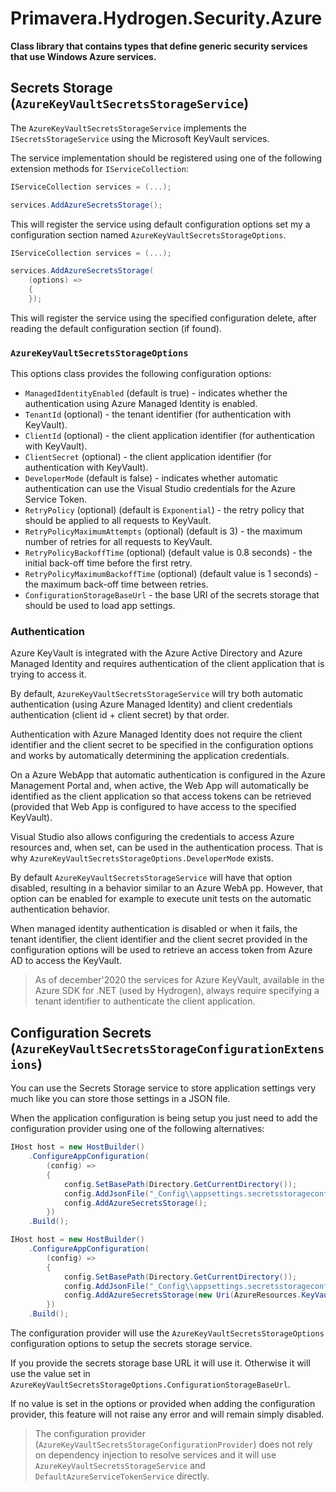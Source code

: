 # Primavera.Hydrogen.Security.Azure

**Class library that contains types that define generic security services that use Windows Azure services.**

## Secrets Storage (`AzureKeyVaultSecretsStorageService`)

The `AzureKeyVaultSecretsStorageService` implements the `ISecretsStorageService` using the Microsoft KeyVault services.

The service implementation should be registered using one of the following extension methods for `IServiceCollection`:

```csharp
IServiceCollection services = (...);

services.AddAzureSecretsStorage();
```

This will register the service using default configuration options set my a configuration section named `AzureKeyVaultSecretsStorageOptions`.

```csharp
IServiceCollection services = (...);

services.AddAzureSecretsStorage(
    (options) =>
    {
    });
```

This will register the service using the specified configuration delete, after reading the default configuration section (if found).

### `AzureKeyVaultSecretsStorageOptions`

This options class provides the following configuration options:

- `ManagedIdentityEnabled` (default is true) - indicates whether the authentication using Azure Managed Identity is enabled.
- `TenantId` (optional) - the tenant identifier (for authentication with KeyVault).
- `ClientId` (optional) - the client application identifier (for authentication with KeyVault).
- `ClientSecret` (optional) - the client application identifier (for authentication with KeyVault).
- `DeveloperMode` (default is false) - indicates whether automatic authentication can use the Visual Studio credentials for the Azure Service Token.
- `RetryPolicy` (optional) (default is `Exponential`) - the retry policy that should be applied to all requests to KeyVault.
- `RetryPolicyMaximumAttempts` (optional) (default is 3) - the maximum number of retries for all requests to KeyVault.
- `RetryPolicyBackoffTime` (optional) (default value is 0.8 seconds) - the initial back-off time before the first retry.
- `RetryPolicyMaximumBackoffTime` (optional) (default value is 1 seconds) - the maximum back-off time between retries.
- `ConfigurationStorageBaseUrl` - the base URI of the secrets storage that should be used to load app settings.

### Authentication

Azure KeyVault is integrated with the Azure Active Directory and Azure Managed Identity and requires authentication of the client application that is trying to access it.

By default, `AzureKeyVaultSecretsStorageService` will try both automatic authentication (using Azure Managed Identity) and client credentials authentication (client id + client secret) by that order.

Authentication with Azure Managed Identity does not require the client identifier and the client secret to be specified in the configuration options and works by automatically determining the application credentials.

On a Azure WebApp that automatic authentication is configured in the Azure Management Portal and, when active, the Web App will automatically be identified as the client application so that access tokens can be retrieved (provided that Web App is configured to have access to the specified KeyVault).

Visual Studio also allows configuring the credentials to access Azure resources and, when set, can be used in the authentication process. That is why `AzureKeyVaultSecretsStorageOptions.DeveloperMode` exists.

By default `AzureKeyVaultSecretsStorageService` will have that option disabled, resulting in a behavior similar to an Azure WebA pp. However, that option can be enabled for example to execute unit tests on the automatic authentication behavior.

When managed identity authentication is disabled or when it fails, the tenant identifier, the client identifier and the client secret provided in the configuration options will be used to retrieve an access token from Azure AD to access the KeyVault.

> As of december'2020 the services for Azure KeyVault, available in the Azure SDK for .NET (used by Hydrogen), always require specifying a tenant identifier to authenticate the client application.

## Configuration Secrets (`AzureKeyVaultSecretsStorageConfigurationExtensions`)

You can use the Secrets Storage service to store application settings very much like you can store those settings in a JSON file.

When the application configuration is being setup you just need to add the configuration provider using one of the following alternatives:

```c#
IHost host = new HostBuilder()
    .ConfigureAppConfiguration(
        (config) =>
        {
            config.SetBasePath(Directory.GetCurrentDirectory());
            config.AddJsonFile("_Config\\appsettings.secretsstorageconfig3.json", optional: false);
            config.AddAzureSecretsStorage();
        })
    .Build();
```

```c#
IHost host = new HostBuilder()
    .ConfigureAppConfiguration(
        (config) =>
        {
            config.SetBasePath(Directory.GetCurrentDirectory());
            config.AddJsonFile("_Config\\appsettings.secretsstorageconfig.json", optional: false);
            config.AddAzureSecretsStorage(new Uri(AzureResources.KeyVaultUrl));
        })
    .Build();
```

The configuration provider will use the `AzureKeyVaultSecretsStorageOptions` configuration options to setup the secrets storage service.

If you provide the secrets storage base URL it will use it. Otherwise it will use the value set in `AzureKeyVaultSecretsStorageOptions.ConfigurationStorageBaseUrl`.

If no value is set in the options or provided when adding the configuration provider, this feature will not raise any error and will remain simply disabled.

> The configuration provider (`AzureKeyVaultSecretsStorageConfigurationProvider`) does not rely on dependency injection to resolve services and it will use
`AzureKeyVaultSecretsStorageService` and `DefaultAzureServiceTokenService` directly.
